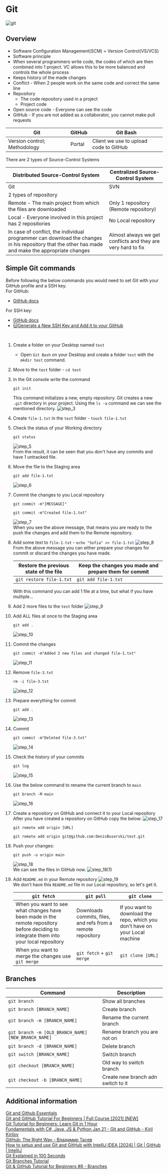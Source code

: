 # Git

![git](git.jpg)

## Overview
- Software Configuration Management(SCM) = Version Control(VS/VCS)
- Software principle
- When several programmers write code, the codes of which are then combined into 1 project. VC allows this to be more balanced and controls the whole process
- Keeps history of the made changes
- Conflict - When 2 people work on the same code and correct the same line
- Repository
  - The code repository used in a project
  - Project code    
- Open source code - Everyone can see the code
- GitHub - If you are not added as a collaborator, you cannot make pull requests

| Git                          | GitHub   | Git Bash                               |
|------------------------------|----------|----------------------------------------|
| Version control; Methodology | Portal   | Client we use to upload code to GitHub |

There are 2 types of Source-Control Systems 

| Distributed Source-Control System                                                                                                                  | Centralized Source-Control System                            |
|----------------------------------------------------------------------------------------------------------------------------------------------------|--------------------------------------------------------------|
| Git                                                                                                                                                | SVN                                                          |
| 2 types of repository                                                                                                                              |                                                              |
| Remote - The main project from which the files are downloaded                                                                                      | Only 1 repository (Remote repository)                        |
| Local - Everyone involved in this project has 2 repositories                                                                                       | No Local repository                                          |
| In case of conflict, the individual programmer can download the changes in his repository that the other has made and make the appropriate changes | Almost always we get conflicts and they are very hard to fix |



## Simple Git commands

Before following the below commands you would need to set Git with your GitHub profile and a SSH key. <br>
For GitHub:
- [GitHub docs](https://docs.github.com/en/get-started/getting-started-with-git/setting-your-username-in-git) <br>

For SSH key:
- [GitHub docs](https://docs.github.com/en/authentication/connecting-to-github-with-ssh) 
- [🐱Generate a New SSH Key and Add it to your GitHub](https://www.youtube.com/watch?v=X40b9x9BFGo&list=PLN_xGGp_EzEJvRKWLk0EIRI6sfT36-ACm&index=3)

<br>

1. Create a folder on your Desktop named `test`<br>
   - Open `Git Bash` on your Desktop and create a folder `test` with the `mkdir test` command.
2. Move to the `test` folder - `cd test`
3. In the Git console write the command 
   ```
   git init
   ```
   This command initializes a new, empty repository. Git creates a new `.git` directory in your project. Using the 
   `ls -a` command we can see the mentioned directory.
   ![step_3](git-commands/step_3.png)
4. Create `file-1.txt` in the `test` folder - `touch file-1.txt`
5. Check the status of your Working directory
   ```
   git status
   ```
   ![step_5](git-commands/step_5.png) <br>
   From the result, it can be seen that you don't have any commits and have 1 untracked file.
6. Move the file to the Staging area
   ```
   git add file-1.txt
   ```
   ![step_6](git-commands/step_6.png)
7. Commit the changes to you Local repository
   ```
   git commit -m"[MESSAGE]"
   
   git commit -m"Created file-1.txt"
   ```
   ![step_7](git-commands/step_7.png) <br>
    When you see the above message, that means you are ready to the push the changes and add them to the Remote repository.
8. Add some text to `file-1.txt` - `echo "Sofia" >> file-1.txt`
   ![step_8](git-commands/step_8.png) <br>
   From the above message you can either prepare your changes for commit or discard the changes you have made.
   
   | Restore the previous state of the file | Keep the changes you made and prepare them for commit  |
   |----------------------------------------|--------------------------------------------------------|
   | `git restore file-1.txt`               | `git add file-1.txt`                                   |

    With this command you can add 1 file at a time, but what if you have multiple...
9. Add 2 more files to the `test` folder
   ![step_9](git-commands/step_9.png)
10. Add ALL files at once to the Staging area
    ```
    git add .
    ```
    ![step_10](git-commands/step_10.png)
11. Commit the changes
    ```
    git commit -m"Added 2 new files and changed file-1.txt"
    ```
    ![step_11](git-commands/step_11.png)
    
12. Remove `file-3.txt`
    ```
    rm -i file-3.txt
    ```
    ![step_12](git-commands/step_12.png)
13. Prepare everything for commit 
    ```
    git add .
    ```
    ![step_13](git-commands/step_13.png)
14. Commit
    ```
    git commit -m"Deleted file-3.txt"
    ```
    ![step_14](git-commands/step_14.png)
15. Check the history of your commits
    ```
    git log
    ```
    ![step_15](git-commands/step_15.png)
16. Use the below command to rename the current branch to `main`
    ```
    git branch -M main
    ```
    ![step_16](git-commands/step_16.png)
17. Create a repository on GitHub and connect it to your Local repository <br> 
    After you have created a repository on GitHub copy the below:
    ![step_17](git-commands/step_17.png)
    ```
    git remote add origin [URL]
    
    git remote add origin git@github.com:DenisBuserski/test.git
    ```
18. Push your changes:
    ```
    git push -u origin main
    ```
    ![step_18](git-commands/step_18.png) <br>
    We can see the files in GitHub now.
    ![step_18(1)](git-commands/step_18(1).png)
19. Add `README.md` in your Remote repository
    ![step_19](git-commands/step_19.png) <br>
    We don't have this `README.md` file in our Local repository, so let's get it.
    
    | `git fetch`                                                                                                                            | `git pull`                                                  | `git clone`                                                                  |
    |----------------------------------------------------------------------------------------------------------------------------------------|-------------------------------------------------------------|------------------------------------------------------------------------------|
    | When you want to see what changes have been made in the remote repository before deciding to integrate them into your local repository | Downloads commits, files, and refs from a remote repository | If you want to download the repo, which you don't have on your Local machine |
    | When you want to merge the changes use `git merge`                                                                                     | `git fetch` + `git merge`                                   | `git clone [URL]`                                                            |


## Branches

| Command                                             | Description                        |
|-----------------------------------------------------|------------------------------------|
| `git branch`                                        | Show all branches                  |
| `git branch [BRANCH_NAME]`                          | Create branch                      |
| `git branch -m [BRANCH_NAME]`                       | Rename the current branch          |
| `git branch -m [OLD_BRANCH_NAME] [NEW_BRANCH_NAME]` | Rename branch you are not on       |
| `git branch -d [BRANCH_NAME]`                       | Delete branch                      |
| `git switch [BRANCH_NAME]`                          | Switch branch                      |
| `git checkout [BRANCH_NAME]`                        | Old way to switch branch           |
| `git checkout -b [BRANCH_NAME]`                     | Create new branch adn switch to it |


## Additional information

[Git and Github Essentials](https://app.amigoscode.com/courses/enrolled/1317178) <br>
[Git and GitHub Tutorial For Beginners | Full Course [2021] [NEW]](https://www.youtube.com/watch?v=3fUbBnN_H2c&list=PLN_xGGp_EzEJvRKWLk0EIRI6sfT36-ACm&index=2&t=3156s) <br>
[Git Tutorial for Beginners: Learn Git in 1 Hour](https://www.youtube.com/watch?v=8JJ101D3knE&list=PLN_xGGp_EzEJvRKWLk0EIRI6sfT36-ACm&index=2) <br>
[Fundamentals with C#, Java, JS & Python Jan 21 - Git and GitHub - Kiril Kirilov](https://www.youtube.com/watch?v=LaWZYYuOkeM&list=PLN_xGGp_EzEJvRKWLk0EIRI6sfT36-ACm&index=2)<br>
[GitHub: The Right Way - Владимир Тасев](https://www.youtube.com/watch?v=kFuQ2f1qb_0&list=PLN_xGGp_EzEJvRKWLk0EIRI6sfT36-ACm&index=6&t=12s) <br>
[How to setup and use Git and GitHub with IntelliJ IDEA [2024] | Git | GitHub | IntelliJ](https://www.youtube.com/watch?v=qM5BScv1Z-s) <br>
[Git Explained in 100 Seconds](https://www.youtube.com/watch?v=hwP7WQkmECE) <br>
[Git Branches Tutorial](https://www.youtube.com/watch?v=e2IbNHi4uCI) <br>
[Git & GitHub Tutorial for Beginners #8 - Branches](https://www.youtube.com/watch?v=QV0kVNvkMxc)



